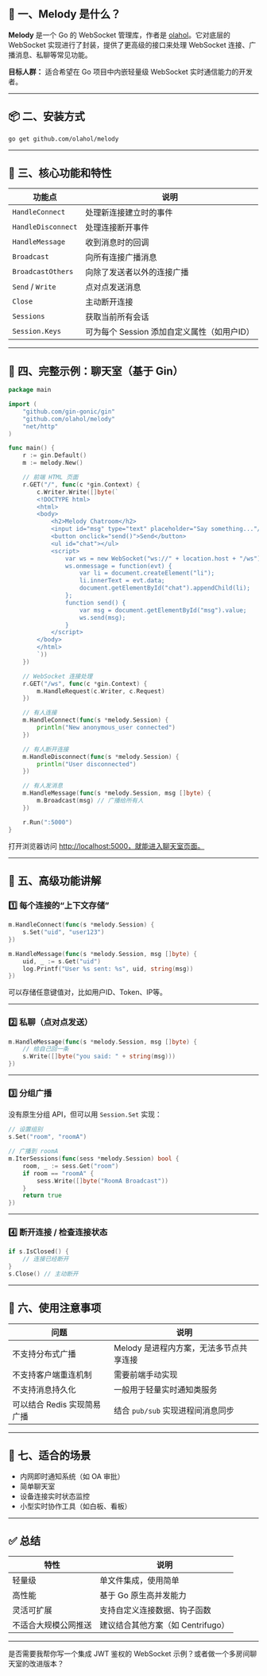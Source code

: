 
## 🧩 一、Melody 是什么？

**Melody** 是一个 Go 的 WebSocket 管理库，作者是 [olahol](https://github.com/olahol)。它对底层的 WebSocket 实现进行了封装，提供了更高级的接口来处理 WebSocket 连接、广播消息、私聊等常见功能。

**目标人群：**
适合希望在 Go 项目中内嵌轻量级 WebSocket 实时通信能力的开发者。

---

## 📦 二、安装方式

```bash
go get github.com/olahol/melody
```

---

## 🧰 三、核心功能和特性

| 功能点                | 说明                          |
| ------------------ | --------------------------- |
| `HandleConnect`    | 处理新连接建立时的事件                 |
| `HandleDisconnect` | 处理连接断开事件                    |
| `HandleMessage`    | 收到消息时的回调                    |
| `Broadcast`        | 向所有连接广播消息                   |
| `BroadcastOthers`  | 向除了发送者以外的连接广播               |
| `Send` / `Write`   | 点对点发送消息                     |
| `Close`            | 主动断开连接                      |
| `Sessions`         | 获取当前所有会话                    |
| `Session.Keys`     | 可为每个 Session 添加自定义属性（如用户ID） |

---

## 📘 四、完整示例：聊天室（基于 Gin）

```go
package main

import (
	"github.com/gin-gonic/gin"
	"github.com/olahol/melody"
	"net/http"
)

func main() {
	r := gin.Default()
	m := melody.New()

	// 前端 HTML 页面
	r.GET("/", func(c *gin.Context) {
		c.Writer.Write([]byte(`
		<!DOCTYPE html>
		<html>
		<body>
			<h2>Melody Chatroom</h2>
			<input id="msg" type="text" placeholder="Say something..."/>
			<button onclick="send()">Send</button>
			<ul id="chat"></ul>
			<script>
				var ws = new WebSocket("ws://" + location.host + "/ws");
				ws.onmessage = function(evt) {
					var li = document.createElement("li");
					li.innerText = evt.data;
					document.getElementById("chat").appendChild(li);
				};
				function send() {
					var msg = document.getElementById("msg").value;
					ws.send(msg);
				}
			</script>
		</body>
		</html>
		`))
	})

	// WebSocket 连接处理
	r.GET("/ws", func(c *gin.Context) {
		m.HandleRequest(c.Writer, c.Request)
	})

	// 有人连接
	m.HandleConnect(func(s *melody.Session) {
		println("New anonymous_user connected")
	})

	// 有人断开连接
	m.HandleDisconnect(func(s *melody.Session) {
		println("User disconnected")
	})

	// 有人发消息
	m.HandleMessage(func(s *melody.Session, msg []byte) {
		m.Broadcast(msg) // 广播给所有人
	})

	r.Run(":5000")
}
```

打开浏览器访问 [http://localhost:5000，就能进入聊天室页面。](http://localhost:5000，就能进入聊天室页面。)

---

## 🧠 五、高级功能讲解

### 1️⃣ 每个连接的“上下文存储”

```go
m.HandleConnect(func(s *melody.Session) {
	s.Set("uid", "user123")
})

m.HandleMessage(func(s *melody.Session, msg []byte) {
	uid, _ := s.Get("uid")
	log.Printf("User %s sent: %s", uid, string(msg))
})
```

可以存储任意键值对，比如用户ID、Token、IP等。

---

### 2️⃣ 私聊（点对点发送）

```go
m.HandleMessage(func(s *melody.Session, msg []byte) {
	// 给自己回一条
	s.Write([]byte("you said: " + string(msg)))
})
```

---

### 3️⃣ 分组广播

没有原生分组 API，但可以用 `Session.Set` 实现：

```go
// 设置组别
s.Set("room", "roomA")

// 广播到 roomA
m.IterSessions(func(sess *melody.Session) bool {
	room, _ := sess.Get("room")
	if room == "roomA" {
		sess.Write([]byte("RoomA Broadcast"))
	}
	return true
})
```

---

### 4️⃣ 断开连接 / 检查连接状态

```go
if s.IsClosed() {
	// 连接已经断开
}
s.Close() // 主动断开
```

---

## 🚧 六、使用注意事项

| 问题                | 说明                      |
| ----------------- | ----------------------- |
| 不支持分布式广播          | Melody 是进程内方案，无法多节点共享连接 |
| 不支持客户端重连机制        | 需要前端手动实现                |
| 不支持消息持久化          | 一般用于轻量实时通知类服务           |
| 可以结合 Redis 实现简易广播 | 结合 `pub/sub` 实现进程间消息同步  |

---

## 🧩 七、适合的场景

* 内网即时通知系统（如 OA 审批）
* 简单聊天室
* 设备连接实时状态监控
* 小型实时协作工具（如白板、看板）

---

## ✅ 总结

| 特性         | 说明                     |
| ---------- | ---------------------- |
| 轻量级        | 单文件集成，使用简单             |
| 高性能        | 基于 Go 原生高并发能力          |
| 灵活可扩展      | 支持自定义连接数据、钩子函数         |
| 不适合大规模公网推送 | 建议结合其他方案（如 Centrifugo） |

---

是否需要我帮你写一个集成 JWT 鉴权的 WebSocket 示例？或者做一个多房间聊天室的改进版本？

